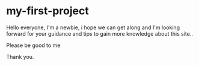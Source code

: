 # my-first-project

Hello everyone,
I'm a newbie, i hope we can get along and I'm looking forward for your guidance and tips to
gain more knowledge about this site..

Please be good to me

Thank you. 

